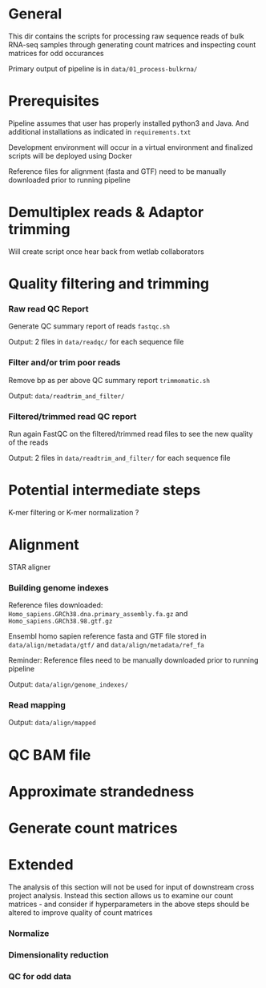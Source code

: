 # General

This dir contains the scripts for processing raw sequence reads of bulk RNA-seq samples through generating count matrices and inspecting count matrices for odd occurances

Primary output of pipeline is in `data/01_process-bulkrna/`

# Prerequisites

Pipeline assumes that user has properly installed python3 and Java. And additional installations as indicated in `requirements.txt`

Development environment will occur in a virtual environment and finalized scripts will be deployed using Docker

Reference files for alignment (fasta and GTF) need to be manually downloaded prior to running pipeline


# Demultiplex reads & Adaptor trimming

Will create script once hear back from wetlab collaborators 

# Quality filtering and trimming

### Raw read QC Report

Generate QC summary report of reads `fastqc.sh`

Output: 2 files in `data/readqc/` for each sequence file

### Filter and/or trim poor reads

Remove bp as per above QC summary report `trimmomatic.sh`

Output: `data/readtrim_and_filter/`

### Filtered/trimmed read QC report

Run again FastQC on the filtered/trimmed read files to see the new quality of the reads

Output: 2 files in `data/readtrim_and_filter/` for each sequence file

# Potential intermediate steps

K-mer filtering or K-mer normalization ?

# Alignment

STAR aligner

### Building genome indexes

Reference files downloaded: `Homo_sapiens.GRCh38.dna.primary_assembly.fa.gz` and `Homo_sapiens.GRCh38.98.gtf.gz`

Ensembl homo sapien reference fasta and GTF file stored in `data/align/metadata/gtf/` and `data/align/metadata/ref_fa`

Reminder: Reference files need to be manually downloaded prior to running pipeline

Output: `data/align/genome_indexes/`

### Read mapping

Output: `data/align/mapped`

# QC BAM file

# Approximate strandedness

# Generate count matrices

# Extended

The analysis of this section will not be used for input of downstream cross project analysis. Instead this section allows us to examine our count matrices - and consider if hyperparameters in the above steps should be altered to improve quality of count matrices

### Normalize

### Dimensionality reduction

### QC for odd data
